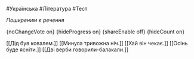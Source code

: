 #Українська #Література #Тест

*Поширеним є речення*

{noChangeVote on}
{hideProgress on}
{shareEnable off}
{hideCount on}

[[Дід був ковалем.]]
[[Минула тривожна ніч.]]
[[Хай він чекає.]]
[[Осінь буде ясніти.]]
[[Дві верби говорили-балакали.]]
